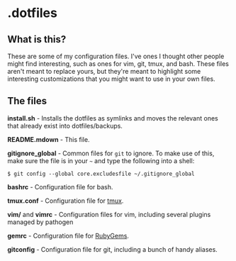 # .dotfiles

## What is this?

These are some of my configuration files. I've ones I thought other people might find interesting, such as ones for vim, git, tmux, and bash. These files aren't meant to replace yours, but they're meant to highlight some interesting customizations that you might want to use in your own files.

## The files
**install.sh** - Installs the dotfiles as symlinks and moves the relevant ones that already exist into dotfiles/backups.

**README.mdown** - This file.

**gitignore_global** - Common files for `git` to ignore. To make use of this, make sure the file is in your `~` and type the following into a shell:

    $ git config --global core.excludesfile ~/.gitignore_global

**bashrc** - Configuration file for bash.

**tmux.conf** - Configuration file for [tmux](http://tmux.sourceforge.net/).

**vim/** and **vimrc** - Configuration files for vim, including several plugins managed by pathogen

**gemrc** - Configuration file for [RubyGems](http://www.rubygems.org/).

**gitconfig**  - Configuration file for git, including a bunch of handy aliases.
